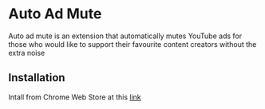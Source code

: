 # Auto Ad Mute

Auto ad mute is an extension that automatically mutes YouTube ads for those who would like to support their favourite content creators without the extra noise

## Installation

Intall from Chrome Web Store at this [link](https://chrome.google.com/webstore/detail/auto-ad-mute/hljoencdappihmlkilchbhcjoldimkbn)
